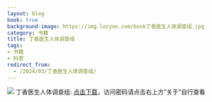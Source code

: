 ```yaml
---
layout: blog
book: true
background-image: https://img.locyoo.com/book丁香医生人体调查组.jpg
category: 书籍
title: 丁香医生人体调查组
tags:
- 书籍
- 科普
redirect_from:
  - /2024/03/丁香医生人体调查组/
---
```

![](https://img.locyoo.com/book丁香医生人体调查组.jpg)
丁香医生人体调查组: <a name = "ref1" href="https://url18.ctfile.com/f/50983618-1269463591-6b03d3?p=3619">点击下载</a>，访问密码请点击右上方“关于”自行查看